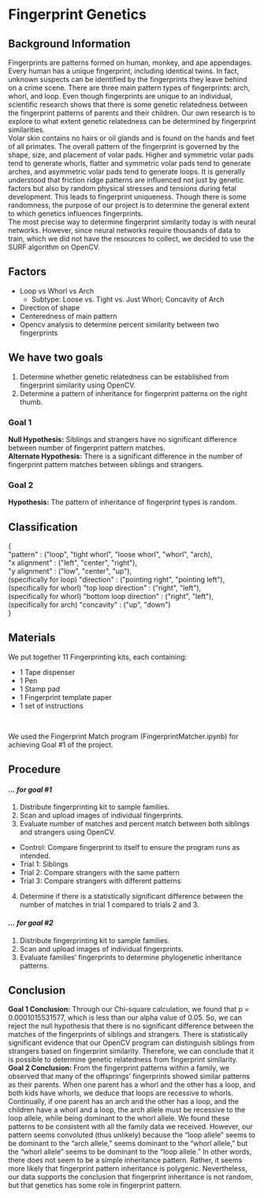 # Fingerprint Genetics
## Background Information
Fingerprints are patterns formed on human, monkey, and ape appendages. Every human has a unique fingerprint, including identical twins. In fact, unknown suspects can be identified by the fingerprints they leave behind on a crime scene. There are three main pattern types of fingerprints: arch, whorl, and loop. Even though fingerprints are unique to an individual, scientific research shows that there is some genetic relatedness between the fingerprint patterns of parents and their children. Our own research is to explore to what extent genetic relatedness can be determined by fingerprint similarities.
</br> Volar skin contains no hairs or oil glands and is found on the hands and feet of all primates. The overall pattern of the fingerprint is governed by the shape, size, and placement of volar pads. Higher and symmetric volar pads tend to generate whorls, flatter and symmetric volar pads tend to generate arches, and asymmetric volar pads tend to generate loops. It is generally understood that friction ridge patterns are influenced not just by genetic factors but also by random physical stresses and tensions during fetal development. This leads to fingerprint uniqueness. Though there is some randomness, the purpose of our project is to determine the general extent to which genetics influences fingerprints.
</br> The most precise way to determine fingerprint similarity today is with neural networks. However, since neural networks require thousands of data to train, which we did not have the resources to collect, we decided to use the SURF algorithm on OpenCV.
## Factors 
* Loop vs Whorl vs Arch
  * Subtype: Loose vs. Tight vs. Just Whorl; Concavity of Arch
* Direction of shape
* Centeredness of main pattern
* Opencv analysis to determine percent similarity between two fingerprints
## We have two goals 
1. Determine whether genetic relatedness can be established from fingerprint similarity using OpenCV.
2. Determine a pattern of inheritance for fingerprint patterns on the right thumb.
### Goal 1
**Null Hypothesis:** Siblings and strangers have no significant difference between number of fingerprint pattern matches. </br>
**Alternate Hypothesis:** There is a significant difference in the number of fingerprint pattern matches between siblings and strangers. 
### Goal 2
**Hypothesis:** The pattern of inheritance of fingerprint types is random.
## Classification
{ </br>
    "pattern" : ("loop", "tight whorl", "loose whorl", "whorl", "arch), </br>
    "x alignment" : ("left", "center", "right"), </br>
    "y alignment" : ("low", "center", "up"), </br> 
    (specifically for loop) "direction" : ("pointing right", "pointing left"), </br>
    (specifically for whorl) "top loop direction" : ("right", "left"), </br>
    (specifically for whorl) "bottom loop direction" : ("right", "left"), </br>
    (specifically for arch) "concavity" : ("up", "down") 
</br> }
## Materials
We put together 11 Fingerprinting kits, each containing:
* 1 Tape dispenser
* 1 Pen	
* 1 Stamp pad
* 1 Fingerprint template paper
* 1 set of instructions </br>
</br>

We used the Fingerprint Match program (FingerprintMatcher.ipynb) for achieving Goal #1 of the project.
## Procedure
#### *... for goal #1*
1. Distribute fingerprinting kit to sample families.
2. Scan and upload images of individual fingerprints.
3. Evaluate number of matches and percent match between both siblings and strangers using OpenCV.
 * Control: Compare fingerprint to itself to ensure the program runs as intended.
 * Trial 1: Siblings
 * Trial 2: Compare strangers with the same pattern
 * Trial 3: Compare strangers with different patterns
4. Determine if there is a statistically significant difference between the number of matches in trial 1 compared to trials 2 and 3. 
#### *... for goal #2*
1. Distribute fingerprinting kit to sample families.
2. Scan and upload images of individual fingerprints.
3. Evaluate families’ fingerprints to determine phylogenetic inheritance patterns.
## Conclusion
**Goal 1 Conclusion:** Through our Chi-square calculation, we found that p = 0.0001015531577, which is less than our alpha value of 0.05. So, we can reject the null hypothesis that there is no significant difference between the matches of the fingerprints of siblings and strangers. There is statistically significant evidence that our OpenCV program can distinguish siblings from strangers based on fingerprint similarity. Therefore, we can conclude that it is possible to determine genetic relatedness from fingerprint similarity.
</br>
**Goal 2 Conclusion:** From the fingerprint patterns within a family, we observed that many of the offsprings’ fingerprints showed similar patterns as their parents. When one parent has a whorl and the other has a loop, and both kids have whorls, we deduce that loops are recessive to whorls. Continually, if one parent has an arch and the other has a loop, and the children have a whorl and a loop, the arch allele must be recessive to the loop allele, while being dominant to the whorl allele. We found these patterns to be consistent with all the family data we received. However, our pattern seems convoluted (thus unlikely) because the “loop allele” seems to be dominant to the “arch allele,” seems dominant to the “whorl allele,” but the “whorl allele” seems to be dominant to the “loop allele.” In other words, there does not seem to be a simple inheritance pattern. Rather, it seems more likely that fingerprint pattern inheritance is polygenic. Nevertheless, our data supports the conclusion that fingerprint inheritance is not random, but that genetics has some role in fingerprint pattern.
